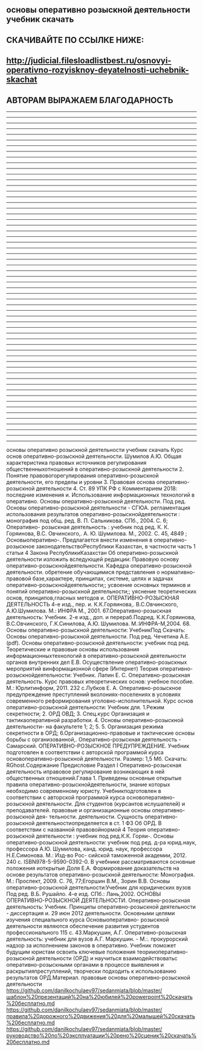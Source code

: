 основы оперативно розыскной деятельности учебник скачать
--------------------------------------------------
СКАЧИВАЙТЕ ПО ССЫЛКЕ НИЖЕ:
--------------------------------------------------
http://judicial.filesloadlistbest.ru/osnovyi-operativno-rozyisknoy-deyatelnosti-uchebnik-skachat
--------------------------------------------------
АВТОРАМ ВЫРАЖАЕМ БЛАГОДАРНОСТЬ
--------------------------------------------------
--------------------------------------------------
--------------------------------------------------
--------------------------------------------------
--------------------------------------------------
--------------------------------------------------
--------------------------------------------------
--------------------------------------------------
--------------------------------------------------
--------------------------------------------------
--------------------------------------------------
--------------------------------------------------
--------------------------------------------------
--------------------------------------------------
--------------------------------------------------
--------------------------------------------------
--------------------------------------------------
--------------------------------------------------
--------------------------------------------------
--------------------------------------------------
--------------------------------------------------
--------------------------------------------------
--------------------------------------------------
--------------------------------------------------
--------------------------------------------------
--------------------------------------------------
--------------------------------------------------
--------------------------------------------------
--------------------------------------------------
--------------------------------------------------
--------------------------------------------------
--------------------------------------------------
--------------------------------------------------
--------------------------------------------------
--------------------------------------------------
--------------------------------------------------
--------------------------------------------------
--------------------------------------------------
--------------------------------------------------
--------------------------------------------------
--------------------------------------------------
--------------------------------------------------
--------------------------------------------------
--------------------------------------------------
--------------------------------------------------
--------------------------------------------------
--------------------------------------------------
--------------------------------------------------
--------------------------------------------------
--------------------------------------------------
--------------------------------------------------
--------------------------------------------------
--------------------------------------------------
--------------------------------------------------
--------------------------------------------------
--------------------------------------------------
--------------------------------------------------
--------------------------------------------------
--------------------------------------------------
--------------------------------------------------
основы оперативно розыскной деятельности учебник скачать Курс основ оперативно-розыскной деятельности. Шумилов А.Ю. Общая характеристика правовых источников регулирования общественныхотношений в оперативно-розыскной деятельности  2. Понятие правовогорегулирования оперативно-розыскной деятельности, его пределы и уровни 3. Правовая основа оперативно-розыскной деятельности  4. Ст. 89 УПК РФ с Комментарием 2018: последние изменения и. Использование информационных технологий в оперативно. Основы оперативно-розыскной деятельности. Под ред. Основы оперативно-розыскной деятельности - СГЮА. регламентация использования результатов оперативно-розыскнойдеятельности : монография  под общ. ред. В. П. Сальникова. СПб., 2004. С. 6; Оперативно- розыскная деятельность : учебник  под ред. К. К. Горяинова, В.С. Овчинского,. А. Ю. Шумилова. М., 2002. С. 45, 4849 ; Основыоперативно-. Предлагается внести изменения в оперативно-розыскное законодательствоРеспублики Казахстан, в частности часть 1 статьи 4 Закона РеспубликиКазахстан Об оперативно-розыскной деятельности изложить вследующей редакции: Правовую основу оперативно-розыскнойдеятельности. Кафедра оперативно-розыскной деятельности. обретение обучающимися представления о нормативно-правовой базе,характере, принципах, системе, целях и задачах оперативно-розыскнойдеятельности;; усвоение основных терминов и понятий оперативно-розыскной деятельности;; уяснение теоретических основ, принципов,гласных методов и. ОПЕРАТИВНО-РОЗЫСКНАЯ ДЕЯТЕЛЬНОСТЬ 4-е изд., пер. и. К.К.Горяинова,. В.С.Овчинского, А.Ю.Шумилова.  М.: ИНФРА  М., 2001. 67.Оперативно-розыскная деятельность: Учебник. 2-е изд., доп. и перераб.Подред. К.К.Горяинова, В.С.Овчинского, Г.К.Синилова, А.Ю. Шумилова.  М.:ИНФРА-М,2004. 68. Основы оперативно-розыскной деятельности: УчебникПод
Скачать: Основы оперативно-розыскной деятельности. Под ред. Чечетина А.Е. (pdf). Основы оперативно-розыскной деятельности: учебник  под ред. Теоретические и правовые основы использования информационныхтехнологий в оперативно-розыскной деятельности органов внутренних дел Е.В. Осуществление оперативно-розыскных мероприятий винформационной сфере (Интернет)  Теория оперативно-розыскнойдеятельности: Учебник. Лапин Е. С. Оперативно-розыскная деятельность. Курс правовых итеоретических основ: учебное пособие. М.: Юрлитинформ, 2011. 232 с.Лубков Е. А. Оперативно-розыскное предупреждение преступлений вколониях-поселениях в условиях современного реформирования уголовно-исполнительной. Курс основ оперативно-розыскной деятельности: Учебник для. 1.Режим секретности; 2. ОРД ОВД; 3. Спец.курс Организация и тактикаоперативной разработки. 4. Основы оперативно-розыскной деятельности- на факультете  1; 2; 5. 5. Организация режима секретности в ОРД; 6.Организационно-правовые и тактические основы борьбы с организованной,. Оперативно-розыскная деятельность - Самарский. ОПЕРАТИВНО-РОЗЫСКНОЕ ПРЕДУПРЕЖДЕНИЕ. Учебник подготовлен в соответствии с авторской программой курса основоперативно-розыскной деятельности.  Размер: 1,5 Мб. Скачать: RGhost.Содержание Предисловие Раздел I Оперативно-розыскная деятельность иправовое регулирование возникающих в ней общественных отношений.Глава 1. Приведены основные открытые правила оперативно-розыскнойдеятельности, знание которых необходимо современному юристу. Учебникподготовлен в соответствии с авторской программой курса основоперативно-розыскной деятельности. Для студентов (курсантов ислушателей) и преподавателей. правовые и организационные основы оперативно-розыскной дея- тельности.  деятельности. Сущность оперативно-розыскной деятельностиопределяется в ст. 1 ФЗ Об ОРД. В соответствии с названной правовойнормой  4 Теория оперативно-розыскной деятельности : учебник  под ред.К.К. Горяи-. Основы оперативно-розыскной деятельности: учебник  под ред. д-ра юрид.наук, профессора А.Ю. Шумилова, канд. юрид. наук, профессора Н.Е.Симонова. М.: Изд-во Рос- сийской таможенной академии, 2012. 240 с. ISBN978-5-9590-0392-0. В учебнике рассматриваются основные положения иоткрытые
Доля Е.А. Формирование доказательств на основе результатов оперативно-розыскной деятельности: Монография. М.: Проспект, 2009. С. 76, 77;Егоршин В.М., Зорин В.В. Основы оперативно-розыскной деятельности:Учебник для юридических вузов  Под ред. В.Б. Рушайло. 4-е изд. СПб.: Лань,2002. ОСНОВЫ ОПЕРАТИВНО-РОЗЫСКНОЙ ДЕЯТЕЛЬНОСТИ. Оперативно-розыскная деятельность: Учебник. Принципы оперативно-розыскной деятельности - диссертация и. 29 июн 2012  деятельности. Основными целями изучения специального курса Основыоперативно- розыскной деятельности являются обеспечение развития устудентов профессионального  115 с. 43.Маркушин, А.Г. Оперативно-розыскная деятельность: учебник для вузов  А.Г. Маркушин. - М.:. прокурорский надзор за исполнением законов в оперативно. Учебник поможет будущим юристам освоить ключевые положения теорииоперативно-розыскной деятельности (ОРД) и научиться взаимодействоватьс оперативно-розыскными органами в процессе выявления и раскрытияпреступлений, творчески подходить к использованию результатов ОРД.Материал. правовые основы оперативно-розыскной деятельности
https://github.com/danilkochulaev97/sedanmiata/blob/master/шаблон%20презентаций%20на%20юбилей%20powerpoint%20скачать%20бесплатно.md
https://github.com/danilkochulaev97/sedanmiata/blob/master/правила%20дорожного%20движения%20для%20малышей%20скачать%20бесплатно.md
https://github.com/danilkochulaev97/sedanmiata/blob/master/руководство%20по%20эксплуатации%20рено%20сценик%20скачать%20бесплатно.md